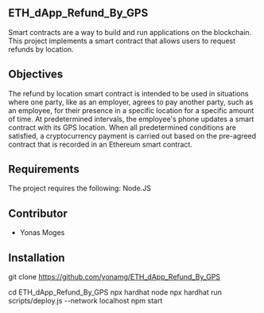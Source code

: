 ## ETH_dApp_Refund_By_GPS
Smart contracts are a way to build and run applications on the blockchain. This project implements a smart contract that allows users to request refunds by location.
## Objectives
The refund by location smart contract is intended to be used in situations where one party, like as an employer, agrees to pay another party, such as an employee, for their presence in a specific location for a specific amount of time. At predetermined intervals, the employee's phone updates a smart contract with its GPS location.
When all predetermined conditions are satisfied, a cryptocurrency payment is carried out based on the pre-agreed contract that is recorded in an Ethereum smart contract. 

## Requirements

The project requires the following: Node.JS

## Contributor
* Yonas Moges

## Installation

git clone https://github.com/yonamg/ETH_dApp_Refund_By_GPS

cd ETH_dApp_Refund_By_GPS 
npx hardhat node
npx hardhat run scripts/deploy.js --network localhost
npm start
